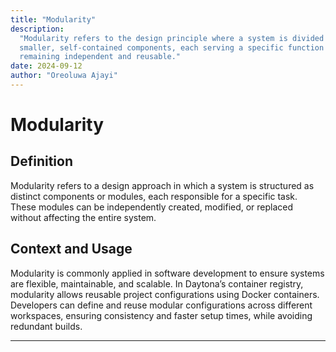 ```yaml
---
title: "Modularity"
description:
  "Modularity refers to the design principle where a system is divided into
  smaller, self-contained components, each serving a specific function while
  remaining independent and reusable."
date: 2024-09-12
author: "Oreoluwa Ajayi"
---
```


# Modularity

## Definition

Modularity refers to a design approach in which a system is structured as
distinct components or modules, each responsible for a specific task. These
modules can be independently created, modified, or replaced without affecting
the entire system.

## Context and Usage

Modularity is commonly applied in software development to ensure systems are
flexible, maintainable, and scalable. In Daytona’s container registry,
modularity allows reusable project configurations using Docker containers.
Developers can define and reuse modular configurations across different
workspaces, ensuring consistency and faster setup times, while avoiding
redundant builds.

---
